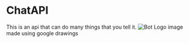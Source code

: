 # ChatAPI
This is an api that can do many things that you tell it.
![Bot Logo](https://user-images.githubusercontent.com/117017247/222740356-f8f411dd-2df6-4c84-b0d1-3657f024b094.jpg)
image made using google drawings
